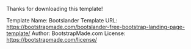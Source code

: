 Thanks for downloading this template!

Template Name: Bootslander
Template URL: <https://bootstrapmade.com/bootslander-free-bootstrap-landing-page-template/>
Author: BootstrapMade.com
License: <https://bootstrapmade.com/license/>
